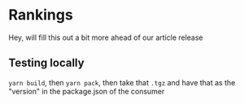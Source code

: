 # Rankings

Hey, will fill this out a bit more ahead of our article release

## Testing locally

`yarn build`, then `yarn pack`, then take that `.tgz` and have that as the "version" in the package.json of the consumer

